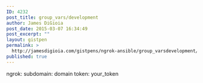 ```yaml
---
ID: 4232
post_title: group_vars/development
author: James DiGioia
post_date: 2015-03-07 16:34:49
post_excerpt: ""
layout: gistpen
permalink: >
  http://jamesdigioia.com/gistpens/ngrok-ansible/group_varsdevelopment/
published: true
---
```

ngrok: subdomain: domain token: your_token